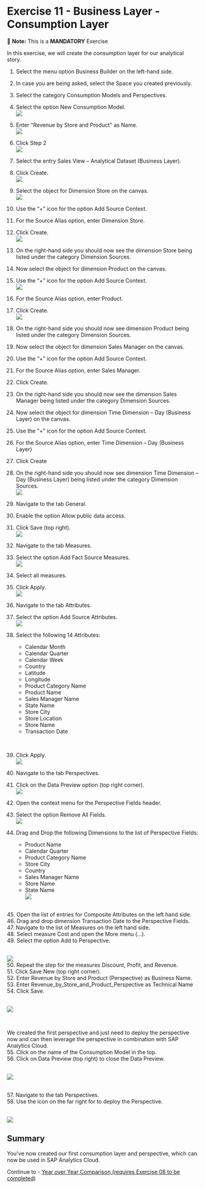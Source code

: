 # Exercise 11 - Business Layer - Consumption Layer

:memo: **Note:** This is a <strong>MANDATORY</strong>  Exercise

In this exercise, we will create the consumption layer for our analytical story.

1. Select the menu option Business Builder on the left-hand side.
2. In case you are being asked, select the Space you created previously.
3. Select the category Consumption Models and Perspectives.
4. Select the option New Consumption Model.
<br>![](images/00_00_0150.png) 

5. Enter "Revenue by Store and Product" as Name.
<br>![](images/00_00_0151.png) 

6. Click Step 2
<br>![](images/00_00_0152.png) 

7. Select the entry Sales View – Analytical Dataset (Business Layer).
8. Click Create.
<br>![](images/00_00_0153.png) 

9. Select the object for Dimension Store on the canvas.
<br>![](images/00_00_0154.png) 

10. Use the “+” icon for the option Add Source Context.
11. For the Source Alias option, enter Dimension Store.
12. Click Create.
<br>![](images/00_00_0155.png) 

13. On the right-hand side you should now see the dimension Store being listed under the category Dimension
Sources.
14. Now select the object for dimension Product on the canvas.
15. Use the “+” icon for the option Add Source Context.
<br>![](images/00_00_0169.png) 

16. For the Source Alias option, enter Product.
17. Click Create.
<br>![](images/00_00_0170.png) 

18. On the right-hand side you should now see dimension Product being listed under the category Dimension
Sources.
19. Now select the object for dimension Sales Manager on the canvas.
20. Use the “+” icon for the option Add Source Context.
21. For the Source Alias option, enter Sales Manager.
22. Click Create.
23. On the right-hand side you should now see the dimension Sales Manager being listed under the category
Dimension Sources.
24. Now select the object for dimension Time Dimension – Day (Business Layer) on the canvas.
25. Use the “+” icon for the option Add Source Context.
26. For the Source Alias option, enter Time Dimension – Day (Business Layer)
27. Click Create
28. On the right-hand side you should now see dimension Time Dimension – Day (Business Layer) being listed
under the category Dimension Sources.
<br>![](images/00_00_0171.png) 

29. Navigate to the tab General.
30. Enable the option Allow public data access.
31. Click Save (top right).
<br>![](images/00_00_0172.png) 

32. Navigate to the tab Measures.
33. Select the option Add Fact Source Measures.
<br>![](images/00_00_0157.png) 

34. Select all measures.
35. Click Apply.
<br>![](images/00_00_0158.png) 

36. Navigate to the tab Attributes.
37. Select the option Add Source Attributes.
<br>![](images/00_00_0159.png) 

38. Select the following 14 Attributes:<br><ul><li>Calendar Month</li><li>Calendar Quarter</li><li>Calendar Week</li><li>Country</li><li>Latitude</li><li>Longitude</li><li>Product Category Name</li><li>Product Name</li><li>Sales Manager Name</li><li>State Name</li><li>Store City</li><li>Store Location</li><li>Store Name</li><li>Transaction Date
<br>

39. Click Apply.
<br>![](images/00_00_0160.png) 


40. Navigate to the tab Perspectives.
41. Click on the Data Preview option (top right corner).
<br>![](images/00_00_0161.png) 

42. Open the context menu for the Perspective Fields header.
43. Select the option Remove All Fields.
<br>![](images/00_00_0162.png) 


44. Drag and Drop the following Dimensions to the list of Perspective Fields:<br><ul><li>Product Name</li><li>Calendar Quarter</li><li>Product Category Name</li><li>Store City</li><li>Country</li><li>Sales Manager Name</li><li>Store Name</li><li>State Name
<br>![](images/00_00_0173.png) 
   
<br>    
45. Open the list of entries for Composite Attributes on the left hand side.
<br>   
46. Drag and drop dimension Transaction Date to the Perspective Fields.
<br>
47. Navigate to the list of Measures on the left hand side.
<br>
48. Select measure Cost and open the More menu (…).
<br>
49. Select the option Add to Perspective.
   
<br>![](images/00_00_0163.png) 
<br> 
50. Repeat the step for the measures Discount, Profit, and Revenue.
<br> 
51. Click Save New (top right corner).
<br> 
52. Enter Revenue by Store and Product (Perspective) as Business Name.
<br> 
53. Enter Revenue_by_Store_and_Product_Perspective as Technical Name
<br> 
54. Click Save.
   
<br>![](images/00_00_0165.png) 

<br> 

We created the first perspective and just need to deploy the perspective now and can then leverage the
perspective in combination with SAP Analytics Cloud.
<br>55. Click on the name of the Consumption Model in the top.
<br>56. Click on Data Preview (top right) to close the Data Preview.
   
<br>![](images/00_00_0167.png) 
<br> 

<br>57. Navigate to the tab Perspectives.
<br>58. Use the icon on the far right for to deploy the Perspective.
   
<br>![](images/00_00_0168.png) 
<br> 
## Summary

You've now created our first consumption layer and perspective, which can now be used in SAP Analytics Cloud.

Continue to - [Year over Year Comparison (requires Exercise 08 to be completed) ](../ex12/README.md)
